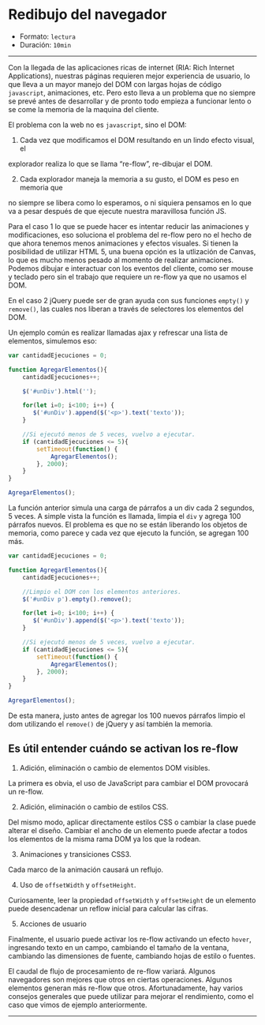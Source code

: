 # Redibujo del navegador

* Formato: `lectura`
* Duración: `10min`

***

Con la llegada de las aplicaciones ricas de internet (RIA: Rich Internet
Applications), nuestras páginas requieren mejor experiencia de usuario, lo que
lleva a un mayor manejo del DOM con largas hojas de código `javascript`,
animaciones, etc. Pero esto lleva a un problema que no siempre se prevé antes
de desarrollar y de pronto todo empieza a funcionar lento o se come la memoria
de la maquina del cliente.

El problema con la web no es `javascript`, sino el DOM:

1. Cada vez que modificamos el DOM resultando en un lindo efecto visual, el

explorador realiza lo que se llama “re-flow”, re-dibujar el DOM.

2. Cada explorador maneja la memoria a su gusto, el DOM es peso en memoria que

no siempre se libera como lo esperamos, o ni siquiera pensamos en lo que va a
pesar después de que ejecute nuestra maravillosa función JS.

Para el caso 1 lo que se puede hacer es intentar reducir las animaciones y
modificaciones, eso soluciona el problema del re-flow pero no el hecho de que
ahora tenemos menos animaciones y efectos visuales. Si tienen la posibilidad
de utilizar HTML 5, una buena opción es la utlización de Canvas, lo que es
mucho menos pesado al momento de realizar animaciones. Podemos dibujar e
interactuar con los eventos del cliente, como ser mouse y teclado pero sin el
trabajo que requiere un re-flow ya que no usamos el DOM.

En el caso 2 jQuery puede ser de gran ayuda con sus funciones `empty()` y
`remove()`, las cuales nos liberan a través de selectores los elementos del
DOM.

Un ejemplo común es realizar llamadas ajax y refrescar una lista de elementos,
simulemos eso:

```javascript
var cantidadEjecuciones = 0;

function AgregarElementos(){
    cantidadEjecuciones++;

    $('#unDiv').html('');

    for(let i=0; i<100; i++) {
       $('#unDiv').append($('<p>').text('texto'));
    }

    //Si ejecutó menos de 5 veces, vuelvo a ejecutar.
    if (cantidadEjecuciones <= 5){
        setTimeout(function() {
            AgregarElementos();
        }, 2000);
    }
}

AgregarElementos();
```

La función anterior simula una carga de párrafos a un div cada 2 segundos, 5
veces. A simple vista la función es llamada, limpia el `div` y agrega 100
párrafos nuevos. El problema es que no se están liberando los objetos de
memoria, como parece y cada vez que ejecuto la función, se agregan 100 más.

```javascript
var cantidadEjecuciones = 0;

function AgregarElementos(){
    cantidadEjecuciones++;

    //Limpio el DOM con los elementos anteriores.
    $('#unDiv p').empty().remove();

    for(let i=0; i<100; i++) {
       $('#unDiv').append($('<p>').text('texto'));
    }

    //Si ejecutó menos de 5 veces, vuelvo a ejecutar.
    if (cantidadEjecuciones <= 5){
        setTimeout(function() {
            AgregarElementos();
        }, 2000);
    }
}

AgregarElementos();
```

De esta manera, justo antes de agregar los 100 nuevos párrafos limpio el dom
utilizando el `remove()` de jQuery y así también la memoria.

## Es útil entender cuándo se activan los re-flow

1. Adición, eliminación o cambio de elementos DOM visibles.

La primera es obvia, el uso de JavaScript para cambiar el DOM provocará un
re-flow.

2. Adición, eliminación o cambio de estilos CSS.

Del mismo modo, aplicar directamente estilos CSS o cambiar la clase puede
alterar el diseño. Cambiar el ancho de un elemento puede afectar a todos los
elementos de la misma rama DOM ya los que la rodean.

3. Animaciones y transiciones CSS3.

Cada marco de la animación causará un reflujo.

4. Uso de `offsetWidth` y `offsetHeight`.

Curiosamente, leer la propiedad `offsetWidth` y `offsetHeight` de un elemento
puede desencadenar un reflow inicial para calcular las cifras.

5. Acciones de usuario

Finalmente, el usuario puede activar los re-flow activando un efecto `hover`,
ingresando texto en un campo, cambiando el tamaño de la ventana, cambiando las
dimensiones de fuente, cambiando hojas de estilo o fuentes.

El caudal de flujo de procesamiento de re-flow variará. Algunos navegadores
son mejores que otros en ciertas operaciones. Algunos elementos generan más
re-flow que otros. Afortunadamente, hay varios consejos generales que puede
utilizar para mejorar el rendimiento, como el caso que vimos de ejemplo
anteriormente.

***